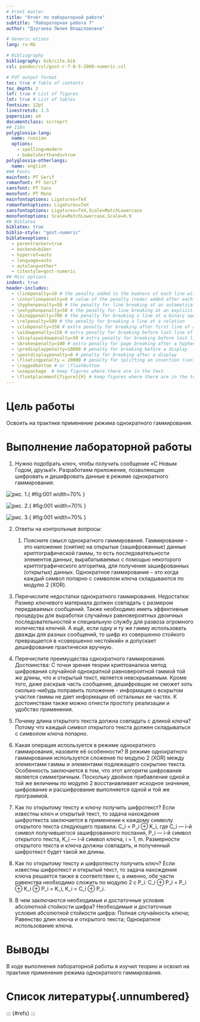 ```yaml
---
# Front matter
title: "Отчёт по лабораторной работе"
subtitle: "Лабораторная работа 7"
author: "Дзугаева Лилия Владславовна"

# Generic otions
lang: ru-RU

# Bibliography
bibliography: bib/cite.bib
csl: pandoc/csl/gost-r-7-0-5-2008-numeric.csl

# Pdf output format
toc: true # Table of contents
toc_depth: 2
lof: true # List of figures
lot: true # List of tables
fontsize: 12pt
linestretch: 1.5
papersize: a4
documentclass: scrreprt
## I18n
polyglossia-lang:
  name: russian
  options:
	- spelling=modern
	- babelshorthands=true
polyglossia-otherlangs:
  name: english
### Fonts
mainfont: PT Serif
romanfont: PT Serif
sansfont: PT Sans
monofont: PT Mono
mainfontoptions: Ligatures=TeX
romanfontoptions: Ligatures=TeX
sansfontoptions: Ligatures=TeX,Scale=MatchLowercase
monofontoptions: Scale=MatchLowercase,Scale=0.9
## Biblatex
biblatex: true
biblio-style: "gost-numeric"
biblatexoptions:
  - parentracker=true
  - backend=biber
  - hyperref=auto
  - language=auto
  - autolang=other*
  - citestyle=gost-numeric
## Misc options
indent: true
header-includes:
  - \linepenalty=10 # the penalty added to the badness of each line within a paragraph (no associated penalty node) Increasing the value makes tex try to have fewer lines in the paragraph.
  - \interlinepenalty=0 # value of the penalty (node) added after each line of a paragraph.
  - \hyphenpenalty=50 # the penalty for line breaking at an automatically inserted hyphen
  - \exhyphenpenalty=50 # the penalty for line breaking at an explicit hyphen
  - \binoppenalty=700 # the penalty for breaking a line at a binary operator
  - \relpenalty=500 # the penalty for breaking a line at a relation
  - \clubpenalty=150 # extra penalty for breaking after first line of a paragraph
  - \widowpenalty=150 # extra penalty for breaking before last line of a paragraph
  - \displaywidowpenalty=50 # extra penalty for breaking before last line before a display math
  - \brokenpenalty=100 # extra penalty for page breaking after a hyphenated line
  - \predisplaypenalty=10000 # penalty for breaking before a display
  - \postdisplaypenalty=0 # penalty for breaking after a display
  - \floatingpenalty = 20000 # penalty for splitting an insertion (can only be split footnote in standard LaTeX)
  - \raggedbottom # or \flushbottom
  - \usepackage  # keep figures where there are in the text
  - \floatplacement{figure}{H} # keep figures where there are in the text
---
```


# Цель работы

Освоить на практике применение режима однократного гаммирования.

# Выполнение лабораторной работы

1. Нужно подобрать ключ, чтобы получить сообщение «С Новым Годом, друзья!». Разработаем приложение, позволяющее шифровать и дешифровать данные в режиме однократного гаммирования:

![рис. 1.](image/1.jpg){ #fig:001 width=70% }


![рис. 2.](image/2.jpg){ #fig:001 width=70% }
 

![рис. 3.](image/3.jpg){ #fig:001 width=70% }


2. Ответы на контрольные вопросы:

	1. Поясните смысл однократного гаммирования.
Гаммирование – это наложение (снятие) на открытые (зашифрованные) данные криптографической гаммы, то есть последовательности элементов данных, вырабатываемых с помощью некоторого криптографического алгоритма, для получения зашифрованных (открытых) данных.
Однократное гаммирование – это когда каждый символ попарно с символом ключа складываются по модулю 2 (XOR).
  2. Перечислите недостатки однократного гаммирования.
Недостатки: Размер ключевого материала должен совпадать с размером передаваемых сообщений. Также необходимо иметь эффективные процедуры для выработки случайных равновероятных двоичных последовательностей и специальную службу для развоза огромного количества ключей. А ещё, если одну и ту же гамму использовать дважды для разных сообщений, то шифр из совершенно стойкого превращается в «совершенно нестойкий» и допускает дешифрование практически вручную.
  3. Перечислите преимущества однократного гаммирования.
Достоинства: С точки зрения теории криптоанализа метод шифрования случайной однократной равновероятной гаммой той же длины, что и открытый текст, является невскрываемым. Кроме того, даже раскрыв часть сообщения, дешифровщик не сможет хоть сколько-нибудь поправить положение - информация о вскрытом участке гаммы не дает информации об остальных ее частях. К достоинствам также можно отнести простоту реализации и удобство применения.
  4. Почему длина открытого текста должна совпадать с длиной ключа?
Потому что каждый символ открытого текста должен складываться с символом ключа попарно.
  5. Какая операция используется в режиме однократного гаммирования, назовите её особенности?
В режиме однократного гаммирования используется сложение по модулю 2 (XOR) между элементами гаммы и элементами подлежащего сокрытию текста. Особенность заключается в том, что этот алгоритм шифрования является симметричным. Поскольку двойное прибавление одной и той же величины по модулю 2 восстанавливает исходное значение, шифрование и расшифрование выполняется одной и той же программой.
  6. Как по открытому тексту и ключу получить шифротекст?
Если известны ключ и открытый текст, то задача нахождения шифротекста заключается в применении к каждому символу открытого текста следующего правила:
C_i = P_i ⊕ K_i,
где C_i — i-й символ получившегося зашифрованного послания, P_i — i-й символ открытого текста, K_i — i-й символ ключа, i = 1, m. Размерности открытого текста и ключа должны совпадать, и полученный шифротекст будет такой же длины.
  7. Как по открытому тексту и шифротексту получить ключ?
Если известны шифротекст и открытый текст, то задача нахождения ключа решается также в соответствии с, а именно, обе части равенства необходимо сложить по модулю 2 с P_i:
C_i ⊕ P_i = P_i ⊕ K_i ⊕ P_i = K_i,
K_i = C_i ⊕ P_i.
  8. В чем заключаются необходимые и достаточные условия абсолютной стойкости шифра?
Необходимые и достаточные условия абсолютной стойкости шифра:
	Полная случайность ключа;
	Равенство длин ключа и открытого текста;
	Однократное использование ключа.

# Выводы

В ходе выполнения лабораторной работы я изучил теорию и освоил на практике применение режима однократного гаммирования.

# Список литературы{.unnumbered}

::: {#refs}
:::
